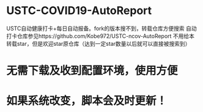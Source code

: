 # USTC-COVID19-AutoReport
USTC自动健康打卡+每日自动报备。fork的版本搜不到，转载仓库方便搜索
自动打卡仓库参见https://github.com/Kobe972/USTC-ncov-AutoReport
不用给本转载star，但是欢迎star原仓库（达到一定star数量以后就可以直接被搜索到）

# 无需下载及收到配置环境，使用方便
# 如果系统改变，脚本会及时更新！
